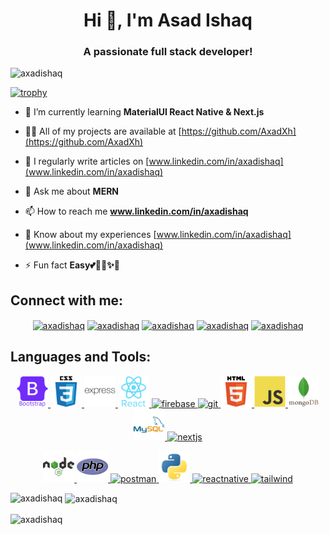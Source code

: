 <h1 align="center">Hi 👋, I'm Asad Ishaq</h1>
<h3 align="center">A passionate full stack developer!</h3>

<p align="left"> <img src="https://komarev.com/ghpvc/?username=axadishaq&label=Profile%20views&color=0e75b6&style=flat" alt="axadishaq" /> </p>

[![trophy](https://github-profile-trophy.vercel.app/?username=axadishaq)](https://github.com/axadishaq/github-profile-trophy)

- 🌱 I’m currently learning **MaterialUI React Native & Next.js**

- 👨‍💻 All of my projects are available at [https://github.com/AxadXh](https://github.com/AxadXh)

- 📝 I regularly write articles on [www.linkedin.com/in/axadishaq](www.linkedin.com/in/axadishaq)

- 💬 Ask me about **MERN**

- 📫 How to reach me **www.linkedin.com/in/axadishaq**

- 📄 Know about my experiences [www.linkedin.com/in/axadishaq](www.linkedin.com/in/axadishaq)

- ⚡ Fun fact **Easy💕🤦‍♂️✨😃**

<h2 align="left">Connect with me:</h2>

<p align="center">
<a href="https://twitter.com/axadishaq" target="blank"><img align="center" src="https://raw.githubusercontent.com/rahuldkjain/github-profile-readme-generator/master/src/images/icons/Social/twitter.svg" alt="axadishaq" height="40" width="50" /></a>
<a href="https://linkedin.com/in/axadishaq" target="blank"><img align="center" src="https://raw.githubusercontent.com/rahuldkjain/github-profile-readme-generator/master/src/images/icons/Social/linked-in-alt.svg" alt="axadishaq" height="40" width="50" /></a>
<a href="https://fb.com/axadishaq" target="blank"><img align="center" src="https://raw.githubusercontent.com/rahuldkjain/github-profile-readme-generator/master/src/images/icons/Social/facebook.svg" alt="axadishaq" height="40" width="50" /></a>
<a href="https://instagram.com/axadishaq" target="blank"><img align="center" src="https://raw.githubusercontent.com/rahuldkjain/github-profile-readme-generator/master/src/images/icons/Social/instagram.svg" alt="axadishaq" height="40" width="50" /></a>
<a href="https://www.leetcode.com/axadishaq" target="blank"><img align="center" src="https://raw.githubusercontent.com/rahuldkjain/github-profile-readme-generator/master/src/images/icons/Social/leet-code.svg" alt="axadishaq" height="40" width="50" /></a>

</p>

<h2 align="left">Languages and Tools:</h2>
<p align="center"> <a href="https://getbootstrap.com" target="_blank" rel="noreferrer"> <img src="https://raw.githubusercontent.com/devicons/devicon/master/icons/bootstrap/bootstrap-plain-wordmark.svg" alt="bootstrap" width="50" height="50"/> </a> <a href="https://www.w3schools.com/css/" target="_blank" rel="noreferrer"> <img src="https://raw.githubusercontent.com/devicons/devicon/master/icons/css3/css3-original-wordmark.svg" alt="css3" width="50" height="50"/> </a> <a href="https://expressjs.com" target="_blank" rel="noreferrer"> <img src="https://raw.githubusercontent.com/devicons/devicon/master/icons/express/express-original-wordmark.svg" alt="express" width="50" height="50"/> </a> <a href="https://reactjs.org/" target="_blank" rel="noreferrer"> <img src="https://raw.githubusercontent.com/devicons/devicon/master/icons/react/react-original-wordmark.svg" alt="react" width="50" height="50"/> </a> <a href="https://firebase.google.com/" target="_blank" rel="noreferrer"> <img src="https://www.vectorlogo.zone/logos/firebase/firebase-icon.svg" alt="firebase" width="50" height="50"/> </a> <a href="https://git-scm.com/" target="_blank" rel="noreferrer"> <img src="https://www.vectorlogo.zone/logos/git-scm/git-scm-icon.svg" alt="git" width="50" height="50"/> </a> <a href="https://www.w3.org/html/" target="_blank" rel="noreferrer"> <img src="https://raw.githubusercontent.com/devicons/devicon/master/icons/html5/html5-original-wordmark.svg" alt="html5" width="50" height="50"/> </a> <a href="https://developer.mozilla.org/en-US/docs/Web/JavaScript" target="_blank" rel="noreferrer"> <img src="https://raw.githubusercontent.com/devicons/devicon/master/icons/javascript/javascript-original.svg" alt="javascript" width="50" height="50"/> </a> <a href="https://www.mongodb.com/" target="_blank" rel="noreferrer"> <img src="https://raw.githubusercontent.com/devicons/devicon/master/icons/mongodb/mongodb-original-wordmark.svg" alt="mongodb" width="50" height="50"/> </a> <a href="https://www.mysql.com/" target="_blank" rel="noreferrer"> <img src="https://raw.githubusercontent.com/devicons/devicon/master/icons/mysql/mysql-original-wordmark.svg" alt="mysql" width="50" height="50"/> </a>  <a href="https://nextjs.org/" target="_blank" rel="noreferrer"> <img src="https://cdn.worldvectorlogo.com/logos/nextjs-2.svg" alt="nextjs" width="40" height="40"/> </a></p>
<p align="center"> <a href="https://nodejs.org" target="_blank" rel="noreferrer"> <img src="https://raw.githubusercontent.com/devicons/devicon/master/icons/nodejs/nodejs-original-wordmark.svg" alt="nodejs" width="50" height="50"/> </a> <a href="https://www.php.net" target="_blank" rel="noreferrer"> <img src="https://raw.githubusercontent.com/devicons/devicon/master/icons/php/php-original.svg" alt="php" width="50" height="50"/> </a> <a href="https://postman.com" target="_blank" rel="noreferrer"> <img src="https://www.vectorlogo.zone/logos/getpostman/getpostman-icon.svg" alt="postman" width="50" height="50"/> </a> <a href="https://www.python.org" target="_blank" rel="noreferrer"> <img src="https://raw.githubusercontent.com/devicons/devicon/master/icons/python/python-original.svg" alt="python" width="50" height="50"/> </a>  <a href="https://reactnative.dev/" target="_blank" rel="noreferrer"> <img src="https://reactnative.dev/img/header_logo.svg" alt="reactnative" width="50" height="50"/> </a> <a href="https://tailwindcss.com/" target="_blank" rel="noreferrer"> <img src="https://www.vectorlogo.zone/logos/tailwindcss/tailwindcss-icon.svg" alt="tailwind" width="50" height="50"/> </a> </p>

<p><img align="left" src="https://github-readme-stats.vercel.app/api/top-langs?username=axadishaq&show_icons=true&locale=en&layout=compact" alt="axadishaq" /></p>

<p>&nbsp;<img align="center" src="https://github-readme-stats.vercel.app/api?username=axadishaq&show_icons=true&locale=en" alt="axadishaq" /></p>

<p><img align="center" src="https://github-readme-streak-stats.herokuapp.com/?user=axadishaq&" alt="axadishaq" /></p>


